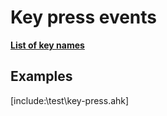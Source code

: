# Key press events  


__[List of key names](https://autohotkey.com/docs/KeyList.htm#General_keys)__  

## Examples  

[include:\test\key-press.ahk]  